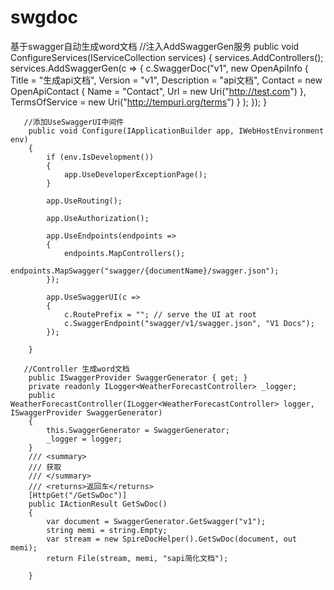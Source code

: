 # swgdoc
基于swagger自动生成word文档
//注入AddSwaggerGen服务
 public void ConfigureServices(IServiceCollection services)
        {
            services.AddControllers();
            services.AddSwaggerGen(c =>
            {
                c.SwaggerDoc("v1",
                    new OpenApiInfo
                    {
                        Title = "生成api文档",
                        Version = "v1",
                        Description = "api文档",
                        Contact = new OpenApiContact { Name = "Contact", Url = new Uri("http://test.com") },
                        TermsOfService = new Uri("http://tempuri.org/terms")
                    }
                );
            });
        }
       
       //添加UseSwaggerUI中间件
        public void Configure(IApplicationBuilder app, IWebHostEnvironment env)
        {
            if (env.IsDevelopment())
            {
                app.UseDeveloperExceptionPage();
            }

            app.UseRouting();

            app.UseAuthorization();

            app.UseEndpoints(endpoints =>
            {
                endpoints.MapControllers();
                endpoints.MapSwagger("swagger/{documentName}/swagger.json");
            });

            app.UseSwaggerUI(c =>
            {
                c.RoutePrefix = ""; // serve the UI at root
                c.SwaggerEndpoint("swagger/v1/swagger.json", "V1 Docs");
            });

        }
        
       //Controller 生成word文档
        public ISwaggerProvider SwaggerGenerator { get; }
        private readonly ILogger<WeatherForecastController> _logger;
        public WeatherForecastController(ILogger<WeatherForecastController> logger, ISwaggerProvider SwaggerGenerator)
        {
            this.SwaggerGenerator = SwaggerGenerator;
            _logger = logger;
        }
        /// <summary>
        /// 获取
        /// </summary>
        /// <returns>返回车</returns>
        [HttpGet("/GetSwDoc")]
        public IActionResult GetSwDoc()
        {
            var document = SwaggerGenerator.GetSwagger("v1");
            string memi = string.Empty;
            var stream = new SpireDocHelper().GetSwDoc(document, out memi);
            return File(stream, memi, "sapi简化文档");

        }
        
